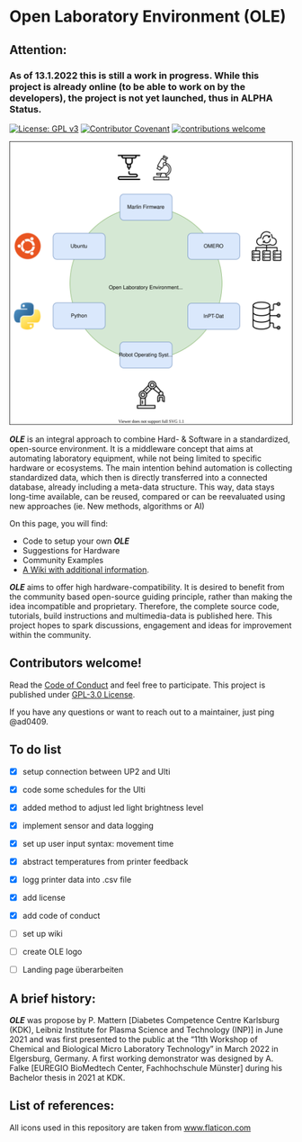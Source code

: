 # Open Laboratory Environment (OLE)

## Attention:
### As of 13.1.2022 this is still a work in progress. While this project is already online (to be able to work on by the developers), the project is not yet launched, thus in ALPHA Status.

[![License: GPL v3](https://img.shields.io/badge/License-GPLv3-blue.svg)](https://www.gnu.org/licenses/gpl-3.0) [![Contributor Covenant](https://img.shields.io/badge/Contributor%20Covenant-2.1-4baaaa.svg)](code_of_conduct.md) [![contributions welcome](https://img.shields.io/badge/contributions-welcome-brightgreen.svg?style=flat)](https://github.com/dwyl/esta/issues)


<p align="center">
  <img src="https://github.com/ad0409/open-laboratory-environment/blob/feature-branch/svg/OLE_mapping.svg" />
</p>


<b><i>OLE</i></b> is an integral approach to combine Hard- & Software in a standardized, open-source environment. It is a middleware concept that aims at automating laboratory equipment, while not being limited to specific hardware or ecosystems. The main intention behind automation is collecting standardized data, which then is directly transferred into a connected database, already including a meta-data structure. This way, data stays long-time available, can be reused, compared or can be reevaluated using new approaches (ie. New methods, algorithms or AI)

On this page, you will find:
-	Code to setup your own <b><i>OLE</i></b>
-	Suggestions for Hardware
-	Community Examples
-	[A Wiki with additional information](https://github.com/ad0409/open-laboratory-environment/wiki).

<b><i>OLE</i></b> aims to offer high hardware-compatibility. It is desired to benefit from the community based open-source guiding principle, rather than making the idea incompatible and proprietary. Therefore, the complete source code, tutorials, build instructions and multimedia-data is published here. This project hopes to spark discussions, engagement and ideas for improvement within the community.

## Contributors welcome!

Read the [Code of Conduct](https://github.com/ad0409/open-laboratory-environment/blob/main/CODE_OF_CONDUCT.md) and feel free to participate. This project is published under [GPL-3.0 License](https://github.com/ad0409/open-laboratory-environment/blob/main/LICENSE).

If you have any questions or want to reach out to a maintainer, just ping @ad0409.


## To do list
- [x] setup connection between UP2 and Ulti
- [x] code some schedules for the Ulti
- [x] added method to adjust led light brightness level
- [x] implement sensor and data logging
- [x] set up user input syntax: movement time
- [x] abstract temperatures from printer feedback
- [x] logg printer data into .csv file
- [x] add license
- [x] add code of conduct
- [ ] set up wiki
- [ ] create OLE logo
- [ ] Landing page überarbeiten


## A brief history:
<b><i>OLE</i></b> was propose by P. Mattern [Diabetes Competence Centre Karlsburg (KDK), Leibniz Institute for Plasma Science and Technology (INP)] in June 2021 and was first presented to the public at the “11th Workshop of Chemical and Biological Micro Laboratory Technology” in March 2022 in Elgersburg, Germany. A first working demonstrator was designed by A. Falke [EUREGIO BioMedtech Center, Fachhochschule Münster] during his Bachelor thesis in 2021 at KDK.

## List of references:
All icons used in this repository are taken from www.flaticon.com

